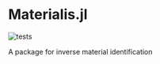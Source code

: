 # Materialis.jl

![tests](https://github.com/jorgepz/Materialis.jl/workflows/Runtests/badge.svg)

A package for inverse material identification
